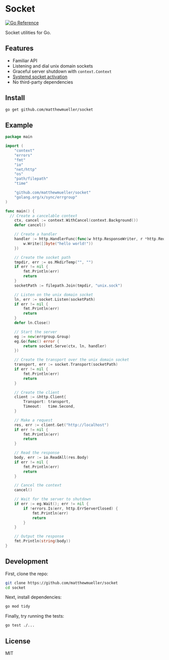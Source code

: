 # Socket

[![Go Reference](https://pkg.go.dev/badge/github.com/matthewmueller/socket.svg)](https://pkg.go.dev/github.com/matthewmueller/socket)

Socket utilities for Go.

## Features

- Familiar API
- Listening and dial unix domain sockets
- Graceful server shutdown with `context.Context`
- [Systemd socket activation](https://0pointer.de/blog/projects/socket-activation.html)
- No third-party dependencies

## Install

```sh
go get github.com/matthewmueller/socket
```

## Example

```go
package main

import (
	"context"
	"errors"
	"fmt"
	"io"
	"net/http"
	"os"
	"path/filepath"
	"time"

	"github.com/matthewmueller/socket"
	"golang.org/x/sync/errgroup"
)

func main() {
  // Create a cancelable context
	ctx, cancel := context.WithCancel(context.Background())
	defer cancel()

	// Create a handler
	handler := http.HandlerFunc(func(w http.ResponseWriter, r *http.Request) {
		w.Write([]byte("hello world!"))
	})

	// Create the socket path
	tmpdir, err := os.MkdirTemp("", "")
	if err != nil {
		fmt.Println(err)
		return
	}
	socketPath := filepath.Join(tmpdir, "unix.sock")

	// Listen on the unix domain socket
	ln, err := socket.Listen(socketPath)
	if err != nil {
		fmt.Println(err)
		return
	}
	defer ln.Close()

	// Start the server
	eg := new(errgroup.Group)
	eg.Go(func() error {
		return socket.Serve(ctx, ln, handler)
	})

	// Create the transport over the unix domain socket
	transport, err := socket.Transport(socketPath)
	if err != nil {
		fmt.Println(err)
		return
	}

	// Create the client
	client := &http.Client{
		Transport: transport,
		Timeout:   time.Second,
	}

	// Make a request
	res, err := client.Get("http://localhost")
	if err != nil {
		fmt.Println(err)
		return
	}

	// Read the response
	body, err := io.ReadAll(res.Body)
	if err != nil {
		fmt.Println(err)
		return
	}

	// Cancel the context
	cancel()

	// Wait for the server to shutdown
	if err := eg.Wait(); err != nil {
		if !errors.Is(err, http.ErrServerClosed) {
			fmt.Println(err)
			return
		}
	}

	// Output the response
	fmt.Println(string(body))
}
```

## Development

First, clone the repo:

```sh
git clone https://github.com/matthewmueller/socket
cd socket
```

Next, install dependencies:

```sh
go mod tidy
```

Finally, try running the tests:

```sh
go test ./...
```

## License

MIT
